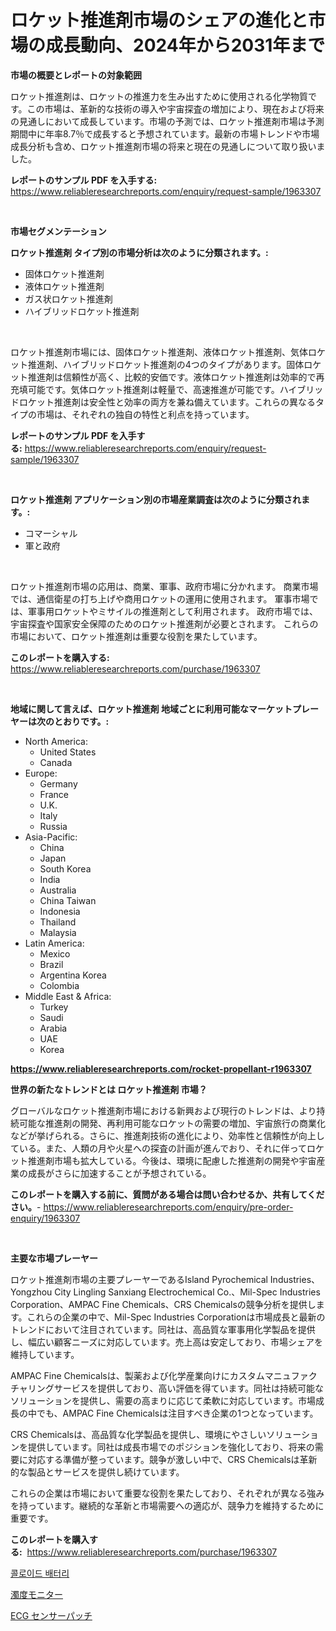 <p><h1>ロケット推進剤市場のシェアの進化と市場の成長動向、2024年から2031年まで</h1></p><p><strong>市場の概要とレポートの対象範囲</strong></p>
<p><p>ロケット推進剤は、ロケットの推進力を生み出すために使用される化学物質です。この市場は、革新的な技術の導入や宇宙探査の増加により、現在および将来の見通しにおいて成長しています。市場の予測では、ロケット推進剤市場は予測期間中に年率8.7％で成長すると予想されています。最新の市場トレンドや市場成長分析も含め、ロケット推進剤市場の将来と現在の見通しについて取り扱いました。</p></p>
<p><strong>レポートのサンプル PDF を入手する:</strong> <a href="https://www.reliableresearchreports.com/enquiry/request-sample/1963307">https://www.reliableresearchreports.com/enquiry/request-sample/1963307</a></p>
<p>&nbsp;</p>
<p><strong>市場セグメンテーション</strong></p>
<p><strong>ロケット推進剤 タイプ別の市場分析は次のように分類されます。:</strong></p>
<p><ul><li>固体ロケット推進剤</li><li>液体ロケット推進剤</li><li>ガス状ロケット推進剤</li><li>ハイブリッドロケット推進剤</li></ul></p>
<p>&nbsp;</p>
<p><p>ロケット推進剤市場には、固体ロケット推進剤、液体ロケット推進剤、気体ロケット推進剤、ハイブリッドロケット推進剤の4つのタイプがあります。固体ロケット推進剤は信頼性が高く、比較的安価です。液体ロケット推進剤は効率的で再充填可能です。気体ロケット推進剤は軽量で、高速推進が可能です。ハイブリッドロケット推進剤は安全性と効率の両方を兼ね備えています。これらの異なるタイプの市場は、それぞれの独自の特性と利点を持っています。</p></p>
<p><strong>レポートのサンプル PDF を入手する:</strong>&nbsp;<a href="https://www.reliableresearchreports.com/enquiry/request-sample/1963307">https://www.reliableresearchreports.com/enquiry/request-sample/1963307</a></p>
<p>&nbsp;</p>
<p><strong> ロケット推進剤 アプリケーション別の市場産業調査は次のように分類されます。:</strong></p>
<p><ul><li>コマーシャル</li><li>軍と政府</li></ul></p>
<p>&nbsp;</p>
<p><p>ロケット推進剤市場の応用は、商業、軍事、政府市場に分かれます。 商業市場では、通信衛星の打ち上げや商用ロケットの運用に使用されます。 軍事市場では、軍事用ロケットやミサイルの推進剤として利用されます。 政府市場では、宇宙探査や国家安全保障のためのロケット推進剤が必要とされます。 これらの市場において、ロケット推進剤は重要な役割を果たしています。</p></p>
<p><strong>このレポートを購入する:</strong>&nbsp; <a href="https://www.reliableresearchreports.com/purchase/1963307">https://www.reliableresearchreports.com/purchase/1963307</a></p>
<p>&nbsp;</p>
<p><strong>地域に関して言えば、ロケット推進剤 地域ごとに利用可能なマーケットプレーヤーは次のとおりです。:</strong></p>
<p><ul>
    <li>
        North America:
        <ul>
            <li>United States</li>
            <li>Canada</li>
        </ul>
    </li>
    <li>
        Europe:
        <ul>
            <li>Germany</li>
            <li>France</li>
            <li>U.K.</li>
            <li>Italy</li>
            <li>Russia</li>
        </ul>
    </li>
    <li>
        Asia-Pacific:
        <ul>
            <li>China</li>
            <li>Japan</li>
            <li>South Korea</li>
            <li>India</li>
            <li>Australia</li>
            <li>China Taiwan</li>
            <li>Indonesia</li>
            <li>Thailand</li>
            <li>Malaysia</li>
        </ul>
    </li>
    <li>
        Latin America:
        <ul>
            <li>Mexico</li>
            <li>Brazil</li>
            <li>Argentina Korea</li>
            <li>Colombia</li>
        </ul>
    </li>
    <li>
        Middle East & Africa:
        <ul>
            <li>Turkey</li>
            <li>Saudi</li>
            <li>Arabia</li>
            <li>UAE</li>
            <li>Korea</li>
        </ul>
    </li>
    </ul></p>
<p><strong><a href="https://www.reliableresearchreports.com/rocket-propellant-r1963307">https://www.reliableresearchreports.com/rocket-propellant-r1963307</a></strong>&nbsp;</p>
<p><strong>世界の新たなトレンドとは ロケット推進剤 市場？</strong></p>
<p><p>グローバルなロケット推進剤市場における新興および現行のトレンドは、より持続可能な推進剤の開発、再利用可能なロケットの需要の増加、宇宙旅行の商業化などが挙げられる。さらに、推進剤技術の進化により、効率性と信頼性が向上している。また、人類の月や火星への探査の計画が進んでおり、それに伴ってロケット推進剤市場も拡大している。今後は、環境に配慮した推進剤の開発や宇宙産業の成長がさらに加速することが予想されている。</p></p>
<p><strong>このレポートを購入する前に、質問がある場合は問い合わせるか、共有してください。</strong>- <a href="https://www.reliableresearchreports.com/enquiry/pre-order-enquiry/1963307">https://www.reliableresearchreports.com/enquiry/pre-order-enquiry/1963307</a></p>
<p>&nbsp;</p>
<p><strong>主要な市場プレーヤー</strong></p>
<p><p>ロケット推進剤市場の主要プレーヤーであるIsland Pyrochemical Industries、Yongzhou City Lingling Sanxiang Electrochemical Co.、Mil-Spec Industries Corporation、AMPAC Fine Chemicals、CRS Chemicalsの競争分析を提供します。これらの企業の中で、Mil-Spec Industries Corporationは市場成長と最新のトレンドにおいて注目されています。同社は、高品質な軍事用化学製品を提供し、幅広い顧客ニーズに対応しています。売上高は安定しており、市場シェアを維持しています。</p><p>AMPAC Fine Chemicalsは、製薬および化学産業向けにカスタムマニュファクチャリングサービスを提供しており、高い評価を得ています。同社は持続可能なソリューションを提供し、需要の高まりに応じて柔軟に対応しています。市場成長の中でも、AMPAC Fine Chemicalsは注目すべき企業の1つとなっています。</p><p>CRS Chemicalsは、高品質な化学製品を提供し、環境にやさしいソリューションを提供しています。同社は成長市場でのポジションを強化しており、将来の需要に対応する準備が整っています。競争が激しい中で、CRS Chemicalsは革新的な製品とサービスを提供し続けています。</p><p>これらの企業は市場において重要な役割を果たしており、それぞれが異なる強みを持っています。継続的な革新と市場需要への適応が、競争力を維持するために重要です。</p></p>
<p><strong>このレポートを購入する:</strong>&nbsp;&nbsp;<a href="https://www.reliableresearchreports.com/purchase/1963307">https://www.reliableresearchreports.com/purchase/1963307</a></p>
<p><p><a href="https://medium.com/@crumbles67678/%EA%B3%B5%EC%9C%A0-%EC%A0%84%EC%A7%80-%EC%8B%9C%EC%9E%A5-%EC%A0%90%EC%9C%A0%EC%9C%A8-%EB%B3%80%ED%99%94-%EB%B0%8F-%EC%8B%9C%EC%9E%A5-%EC%84%B1%EC%9E%A5-%EC%B6%94%EC%84%B8-2024-2031-ff4fb5cfde86">콜로이드 배터리</a></p><p><a href="https://medium.com/@matteills7854/%E6%BF%81%E5%BA%A6%E3%83%A2%E3%83%8B%E3%82%BF%E3%83%BC%E5%B8%82%E5%A0%B4%E3%81%AE%E8%A6%8F%E6%A8%A1-cagr-%E3%83%88%E3%83%AC%E3%83%B3%E3%83%89-2024%E5%B9%B4-2030%E5%B9%B4-b6df277c8120">濁度モニター</a></p><p><a href="https://medium.com/@jefferyyan895/ecg%E3%82%BB%E3%83%B3%E3%82%B5%E3%83%BC%E3%83%91%E3%83%83%E3%83%81%E5%B8%82%E5%A0%B4-%E5%B8%82%E5%A0%B4cagr-%E5%B8%82%E5%A0%B4%E3%83%88%E3%83%AC%E3%83%B3%E3%83%89-%E6%88%90%E9%95%B7%E6%88%A6%E7%95%A5%E3%81%AB%E9%96%A2%E3%81%99%E3%82%8B%E6%B4%9E%E5%AF%9F-756403321912">ECG センサーパッチ</a></p></p>